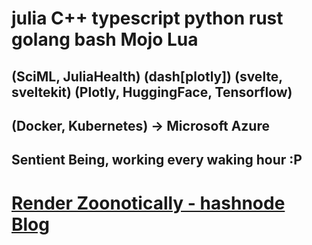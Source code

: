 # julia    C++      typescript           python                              rust    golang   bash Mojo Lua
## (SciML, JuliaHealth) (dash[plotly]) (svelte, sveltekit) (Plotly, HuggingFace, Tensorflow)
## (Docker, Kubernetes) -> Microsoft Azure 
## Sentient Being, working every waking hour :P

# [Render Zoonotically - hashnode Blog](https://hurtbadly.hashnode.dev/)
